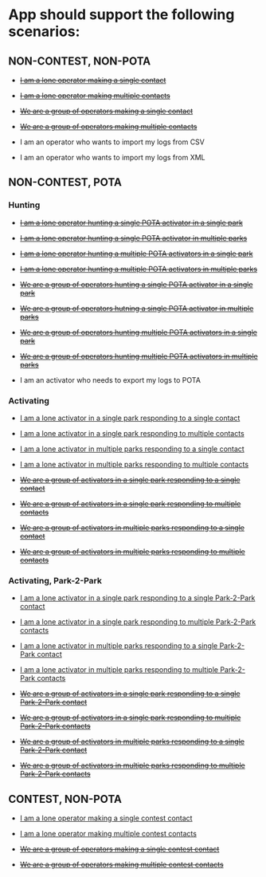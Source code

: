# App should support the following scenarios:

## NON-CONTEST, NON-POTA
- ~~[I am a lone operator making a single contact](https://github.com/kbennett2000/HamLog/issues/1)~~
- ~~[I am a lone operator making multiple contacts](https://github.com/kbennett2000/HamLog/issues/2)~~

- ~~[We are a group of operators making a single contact](https://github.com/kbennett2000/HamLog/issues/3)~~
- ~~[We are a group of operators making multiple contacts](https://github.com/kbennett2000/HamLog/issues/4)~~
- I am an operator who wants to import my logs from CSV
- I am an operator who wants to import my logs from XML

## NON-CONTEST, POTA
### Hunting
- ~~[I am a lone operator hunting a single POTA activator in a single park](https://github.com/kbennett2000/HamLog/issues/5)~~
- ~~[I am a lone operator hunting a single POTA activator in multiple parks](https://github.com/kbennett2000/HamLog/issues/6)~~

- ~~[I am a lone operator hunting a multiple POTA activators in a single park](https://github.com/kbennett2000/HamLog/issues/7)~~
- ~~[I am a lone operator hunting a multiple POTA activators in multiple parks](https://github.com/kbennett2000/HamLog/issues/8)~~

- ~~[We are a group of operators hunting a single POTA activator in a single park](https://github.com/kbennett2000/HamLog/issues/9)~~
- ~~[We are a group of operators hutning a single POTA activator in multiple parks](https://github.com/kbennett2000/HamLog/issues/10)~~

- ~~[We are a group of operators hunting multiple POTA activators in a single park](https://github.com/kbennett2000/HamLog/issues/11)~~
- ~~[We are a group of operators hunting multiple POTA activators in multiple parks](https://github.com/kbennett2000/HamLog/issues/12)~~

- I am an activator who needs to export my logs to POTA

### Activating
- [I am a lone activator in a single park responding to a single contact](https://github.com/kbennett2000/HamLog/issues/13)
- [I am a lone activator in a single park responding to multiple contacts](https://github.com/kbennett2000/HamLog/issues/14)

- [I am a lone activator in multiple parks responding to a single contact](https://github.com/kbennett2000/HamLog/issues/15)
- [I am a lone activator in multiple parks responding to multiple contacts](https://github.com/kbennett2000/HamLog/issues/16)

- ~~[We are a group of activators in a single park responding to a single contact](https://github.com/kbennett2000/HamLog/issues/17)~~
- ~~[We are a group of activators in a single park responding to multiple contacts](https://github.com/kbennett2000/HamLog/issues/18)~~

- ~~[We are a group of activators in multiple parks responding to a single contact](https://github.com/kbennett2000/HamLog/issues/19)~~
- ~~[We are a group of activators in multiple parks responding to multiple contacts](https://github.com/kbennett2000/HamLog/issues/20)~~

### Activating, Park-2-Park
- [I am a lone activator in a single park responding to a single Park-2-Park contact](https://github.com/kbennett2000/HamLog/issues/21)
- [I am a lone activator in a single park responding to multiple Park-2-Park contacts](https://github.com/kbennett2000/HamLog/issues/22)

- [I am a lone activator in multiple parks responding to a single Park-2-Park contact](https://github.com/kbennett2000/HamLog/issues/23)
- [I am a lone activator in multiple parks responding to multiple Park-2-Park contacts](https://github.com/kbennett2000/HamLog/issues/24)

- ~~[We are a group of activators in a single park responding to a single Park-2-Park contact](https://github.com/kbennett2000/HamLog/issues/25)~~
- ~~[We are a group of activators in a single park responding to multiple Park-2-Park contacts](https://github.com/kbennett2000/HamLog/issues/26)~~

- ~~[We are a group of activators in multiple parks responding to a single Park-2-Park contact](https://github.com/kbennett2000/HamLog/issues/27)~~
- ~~[We are a group of activators in multiple parks responding to multiple Park-2-Park contacts](https://github.com/kbennett2000/HamLog/issues/28)~~


## CONTEST, NON-POTA
- [I am a lone operator making a single contest contact](https://github.com/kbennett2000/HamLog/issues/29)
- [I am a lone operator making multiple contest contacts](https://github.com/kbennett2000/HamLog/issues/30)

- ~~[We are a group of operators making a single contest contact](https://github.com/kbennett2000/HamLog/issues/31)~~
- ~~[We are a group of operators making multiple contest contacts](https://github.com/kbennett2000/HamLog/issues/32)~~
